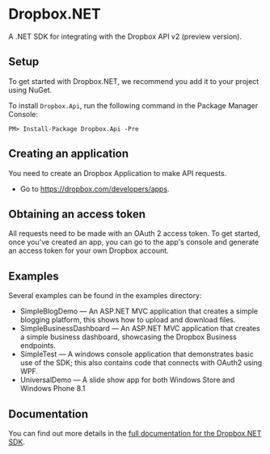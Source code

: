 # Dropbox.NET

A .NET SDK for integrating with the Dropbox API v2 (preview version).

## Setup

To get started with Dropbox.NET, we recommend you add it to your project using NuGet.

To install `Dropbox.Api`, run the following command in the Package Manager Console:

```PM> Install-Package Dropbox.Api -Pre```

## Creating an application

You need to create an Dropbox Application to make API requests.

- Go to https://dropbox.com/developers/apps.

## Obtaining an access token

All requests need to be made with an OAuth 2 access token. To get started, once
you've created an app, you can go to the app's console and generate an access
token for your own Dropbox account.

## Examples

Several examples can be found in the examples directory:
* SimpleBlogDemo — An ASP.NET MVC application that creates a simple blogging
  platform, this shows how to upload and download files.
* SimpleBusinessDashboard — An ASP.NET MVC application that creates a simple business
  dashboard, showcasing the Dropbox Business endpoints.
* SimpleTest — A windows console application that demonstrates basic use of the SDK;
  this also contains code that connects with OAuth2 using WPF.
* UniversalDemo — A slide show app for both Windows Store and
  Windows Phone 8.1

## Documentation

You can find out more details in the [full documentation for the Dropbox.NET SDK](http://dropbox.github.io/dropbox-sdk-dotnet/html/R_Project_DotNetApiDocumentation.htm).
